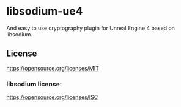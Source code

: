 # libsodium-ue4
And easy to use cryptography plugin for Unreal Engine 4 based on libsodium.

## License
https://opensource.org/licenses/MIT

### libsodium license:
https://opensource.org/licenses/ISC
